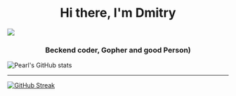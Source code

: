 <h1 align="center">Hi there, I'm Dmitry  </h1>
<img style="align="center"" src="https://github.com/Tarikul-Islam-Anik/Animated-Fluent-Emojis/blob/master/Emojis/Food/Crab.png?raw=true"> 
<h3 align="center">Beckend coder, Gopher and good Person)</h3>

![Pearl's GitHub stats](https://github-readme-stats.vercel.app/api?username=pearlrx&show_icons=true&theme=radical)

---

[![GitHub Streak](https://streak-stats.demolab.com/?user=pearlrx&theme=tokyonight)](https://git.io/streak-stats)
